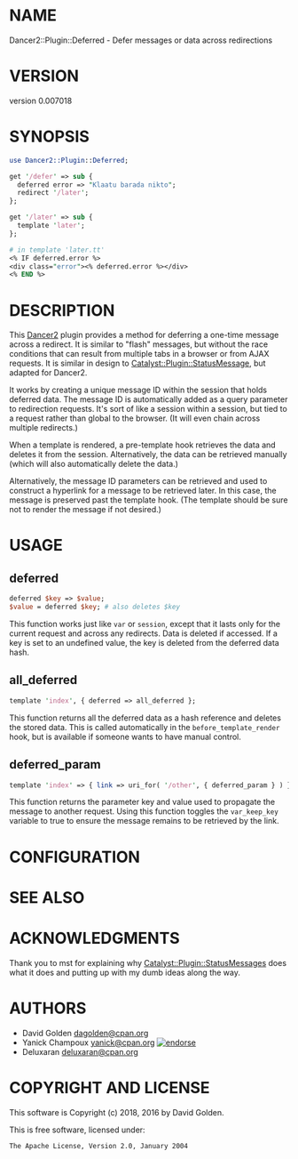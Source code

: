 # NAME

Dancer2::Plugin::Deferred - Defer messages or data across redirections

# VERSION

version 0.007018

# SYNOPSIS

```perl
use Dancer2::Plugin::Deferred;

get '/defer' => sub {
  deferred error => "Klaatu barada nikto";
  redirect '/later';
};

get '/later' => sub {
  template 'later';
};

# in template 'later.tt'
<% IF deferred.error %>
<div class="error"><% deferred.error %></div>
<% END %>
```

# DESCRIPTION

This [Dancer2](https://metacpan.org/pod/Dancer2) plugin provides a method for deferring a one-time message across
a redirect.  It is similar to "flash" messages, but without the race conditions
that can result from multiple tabs in a browser or from AJAX requests.  It is
similar in design to [Catalyst::Plugin::StatusMessage](https://metacpan.org/pod/Catalyst::Plugin::StatusMessage), but adapted for Dancer2.

It works by creating a unique message ID within the session that holds deferred
data.  The message ID is automatically added as a query parameter to redirection
requests.  It's sort of like a session within a session, but tied to a request
rather than global to the browser.  (It will even chain across multiple
redirects.)

When a template is rendered, a pre-template hook retrieves the data and
deletes it from the session.  Alternatively, the data can be retrieved manually
(which will also automatically delete the data.)

Alternatively, the message ID parameters can be retrieved and used to
construct a hyperlink for a message to be retrieved later.  In this case,
the message is preserved past the template hook.  (The template should be
sure not to render the message if not desired.)

# USAGE

## deferred

```perl
deferred $key => $value;
$value = deferred $key; # also deletes $key
```

This function works just like `var` or `session`, except that it lasts only
for the current request and across any redirects.  Data is deleted if accessed.
If a key is set to an undefined value, the key is deleted from the deferred
data hash.

## all\_deferred

```perl
template 'index', { deferred => all_deferred };
```

This function returns all the deferred data as a hash reference and deletes
the stored data.  This is called automatically in the `before_template_render`
hook, but is available if someone wants to have manual control.

## deferred\_param

```perl
template 'index' => { link => uri_for( '/other', { deferred_param } ) };
```

This function returns the parameter key and value used to propagate the
message to another request.  Using this function toggles the `var_keep_key`
variable to true to ensure the message remains to be retrieved by the link.

# CONFIGURATION

# SEE ALSO

# ACKNOWLEDGMENTS

Thank you to mst for explaining why [Catalyst::Plugin::StatusMessages](https://metacpan.org/pod/Catalyst::Plugin::StatusMessages) does
what it does and putting up with my dumb ideas along the way.

# AUTHORS

- David Golden <dagolden@cpan.org>
- Yanick Champoux <yanick@cpan.org> [![endorse](http://api.coderwall.com/yanick/endorsecount.png)](http://coderwall.com/yanick)
- Deluxaran <deluxaran@cpan.org>

# COPYRIGHT AND LICENSE

This software is Copyright (c) 2018, 2016 by David Golden.

This is free software, licensed under:

```
The Apache License, Version 2.0, January 2004
```
